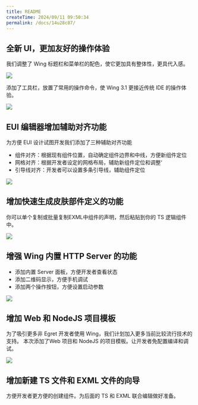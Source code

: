 ```yaml
---
title: README
createTime: 2024/09/11 09:50:34
permalink: /docs/14u28c87/
---
```


## 全新 UI，更加友好的操作体验

我们调整了 Wing 标题栏和菜单栏的配色，使它更加具有整体性，更具代入感。

![](57693c577a599.png)

添加了工具栏，放置了常用的操作命令，使 Wing 3.1 更接近传统 IDE 的操作体验。

![](57693c5759b3e.png)

## EUI 编辑器增加辅助对齐功能

为方便 EUI 设计试图开发我们添加了三种辅助对齐功能

- 组件对齐：根据现有组件位置，自动确定组件边界和中线，方便新组件定位
- 网格对齐：根据开发者设定的网格布局，辅助新组件定位和调整‘
- 引导线对齐：开发者可以设置多条引导线，辅助组件定位

![](57693c4d8ac11.gif)

## 增加快速生成皮肤部件定义的功能

你可以单个复制或批量复制EXML中组件的声明，然后粘贴到你的 TS 逻辑组件中。

![](576944f58536d.gif)

## 增强 Wing 内置 HTTP Server 的功能
- 添加内置 Server 面板，方便开发者查看状态
- 添加二维码显示，方便手机调试
- 添加两个操作按钮，方便设置启动参数

![](57693c4dce59f.gif)

## 增加 Web 和 NodeJS 项目模板
为了吸引更多非 Egret 开发者使用 Wing，我们计划加入更多当前比较流行技术的支持。
本次添加了Web 项目和 NodeJS 的项目模板。让开发者免配置编译和调试。

![](57693c4da933e.gif)

## 增加新建 TS 文件和 EXML 文件的向导
方便开发者更方便的创建组件。为后面的 TS 和 EXML 联合编辑做好准备。


